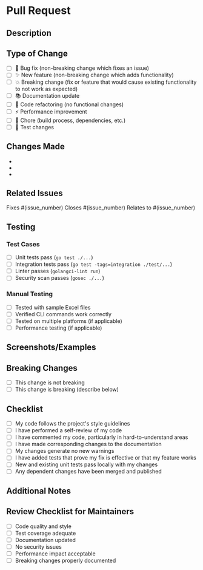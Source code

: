 # Pull Request

## Description

<!-- Provide a brief description of the changes in this PR -->

## Type of Change

<!-- Mark the relevant option with an "x" -->

- [ ] 🐛 Bug fix (non-breaking change which fixes an issue)
- [ ] ✨ New feature (non-breaking change which adds functionality)
- [ ] 💥 Breaking change (fix or feature that would cause existing functionality to not work as expected)
- [ ] 📚 Documentation update
- [ ] 🧹 Code refactoring (no functional changes)
- [ ] ⚡ Performance improvement
- [ ] 🔧 Chore (build process, dependencies, etc.)
- [ ] 🧪 Test changes

## Changes Made

<!-- List the specific changes made in this PR -->

- 
- 
- 

## Related Issues

<!-- Link to any related issues -->

Fixes #(issue_number)
Closes #(issue_number)
Relates to #(issue_number)

## Testing

<!-- Describe the testing performed -->

### Test Cases

- [ ] Unit tests pass (`go test ./...`)
- [ ] Integration tests pass (`go test -tags=integration ./test/...`)
- [ ] Linter passes (`golangci-lint run`)
- [ ] Security scan passes (`gosec ./...`)

### Manual Testing

<!-- Describe any manual testing performed -->

- [ ] Tested with sample Excel files
- [ ] Verified CLI commands work correctly
- [ ] Tested on multiple platforms (if applicable)
- [ ] Performance testing (if applicable)

## Screenshots/Examples

<!-- Add screenshots or examples if applicable -->

## Breaking Changes

<!-- If this is a breaking change, describe what breaks and how to migrate -->

- [ ] This change is not breaking
- [ ] This change is breaking (describe below)

## Checklist

<!-- Ensure all items are completed -->

- [ ] My code follows the project's style guidelines
- [ ] I have performed a self-review of my code
- [ ] I have commented my code, particularly in hard-to-understand areas
- [ ] I have made corresponding changes to the documentation
- [ ] My changes generate no new warnings
- [ ] I have added tests that prove my fix is effective or that my feature works
- [ ] New and existing unit tests pass locally with my changes
- [ ] Any dependent changes have been merged and published

## Additional Notes

<!-- Add any additional notes, concerns, or context here -->

## Review Checklist for Maintainers

<!-- For maintainer use -->

- [ ] Code quality and style
- [ ] Test coverage adequate
- [ ] Documentation updated
- [ ] No security issues
- [ ] Performance impact acceptable
- [ ] Breaking changes properly documented